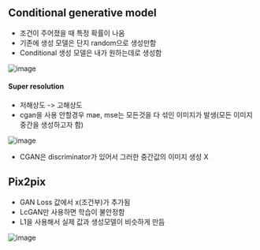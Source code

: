 ##  Conditional generative model
* 조건이 주어졌을 때 특정 확률이 나옴 
* 기존에 생성 모델은 단지 random으로 생성만함
* Conditional 생성 모델은 내가 원하는데로 생성함

![image](https://user-images.githubusercontent.com/63588046/158096894-77e4e447-888d-4815-a90e-bdc97a13609c.png)


#### Super resolution
* 저해상도 -> 고해상도
* cgan을 사용 안할경우 mae, mse는 모든것을 다 섞인 이미지가 발생(모든 이미지 중간을 생성하고자 함)

![image](https://user-images.githubusercontent.com/63588046/158097029-f24df6e0-fb78-46e2-b34b-b9d47b1edb00.png)


* CGAN은 discriminator가 있어서 그러한 중간값의 이미지 생성 X 




## Pix2pix

* GAN Loss 값에서 x(조건부)가 추가됨
* LcGAN만 사용하면 학습이 불안정함
* L1을 사용해서 실제 값과 생성모델이 비슷하게 만듬

![image](https://user-images.githubusercontent.com/63588046/158104001-a9835925-f7a7-4ae3-9a3e-13e5d4fa3bd7.png)







